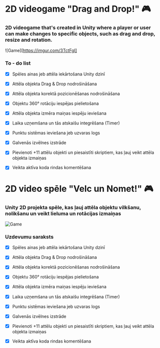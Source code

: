 # 2D videogame "Drag and Drop!" 🎮

### 2D videogame that's created in Unity where a player or user can make changes to specific objects, such as drag and drop, resize and rotation.


![Game][https://imgur.com/3TctFgI]

### To - do list

- [x] Spēles ainas jeb attēla iekārtošana Unity dzinī

- [x] Attēla objekta Drag & Drop nodrošināšana

- [x] Attēla objekta korektā pozicionēšanas nodrošināšana

- [x] Objektu 360° rotāciju iespējas pielietošana

- [x] Attēla objekta izmēra maiņas iespēju ieviešana

- [x] Laika uzņemšana un tās atskaišu integrēšana (Timer)

- [x] Punktu sistēmas ieviešana jeb uzvaras logs

- [x] Galvenās izvēlnes izstrāde

- [x] Pievienoti +11 attēlu objekti un piesaistīti skriptiem, kas ļauj veikt attēla objekta izmaiņas

- [x] Veikta aktīva koda rindas komentēšana



# 2D video spēle "Velc un Nomet!" 🎮

### Unity 2D projekta spēle, kas ļauj attēla objektu vilkšanu, nolikšanu un veikt lieluma un rotācijas izmaiņas

![Game](https://play-lh.googleusercontent.com/oB85hJoFzf-cKHsYe0Zbn3erDg_6z0Chd6YGhs_k1dfg2dbSz6JnfEMuaUiPtzKfEYg)

### Uzdevumu saraksts

- [x] Spēles ainas jeb attēla iekārtošana Unity dzinī

- [x] Attēla objekta Drag & Drop nodrošināšana

- [x] Attēla objekta korektā pozicionēšanas nodrošināšana

- [x] Objektu 360° rotāciju iespējas pielietošana

- [x] Attēla objekta izmēra maiņas iespēju ieviešana

- [x] Laika uzņemšana un tās atskaišu integrēšana (Timer)

- [x] Punktu sistēmas ieviešana jeb uzvaras logs

- [x] Galvenās izvēlnes izstrāde

- [x] Pievienoti +11 attēlu objekti un piesaistīti skriptiem, kas ļauj veikt attēla objekta izmaiņas

- [x] Veikta aktīva koda rindas komentēšana

